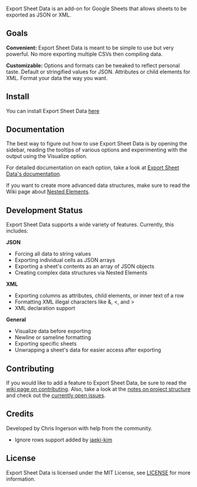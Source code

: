 Export Sheet Data is an add-on for Google Sheets that allows sheets to be exported as JSON or XML.

Goals
-----
**Convenient:** Export Sheet Data is meant to be simple to use but very powerful. No more exporting multiple CSVs then compiling data.

**Customizable:** Options and formats can be tweaked to reflect personal taste. Default or stringified values for JSON. Attributes or child elements for XML. Format your data the way you want.

Install
-------
You can install Export Sheet Data [here](https://chrome.google.com/webstore/detail/export-sheet-data/bfdcopkbamihhchdnjghdknibmcnfplk?utm_source=permalink)

Documentation
-------------
The best way to figure out how to use Export Sheet Data is by opening the sidebar, reading the tooltips of various options and experimenting with the output using the Visualize option.

For detailed documentation on each option, take a look at [Export Sheet Data's documentation](https://github.com/Synthoid/ExportSheetData/blob/master/docs/index.md).

If you want to create more advanced data structures, make sure to read the Wiki page about [Nested Elements](https://github.com/Synthoid/ExportSheetData/wiki/Nested-Elements).

Development Status
------------------
Export Sheet Data supports a wide variety of features. Currently, this includes:

**JSON**
* Forcing all data to string values
* Exporting individual cells as JSON arrays
* Exporting a sheet's contents as an array of JSON objects
* Creating complex data structures via Nested Elements

**XML**
* Exporting columns as attributes, child elements, or inner text of a row
* Formatting XML illegal characters like &, <, and >
* XML declaration support
 
**General**
* Visualize data before exporting
* Newline or sameline formatting
* Exporting specific sheets
* Unwrapping a sheet's data for easier access after exporting
 
Contributing
------------
If you would like to add a feature to Export Sheet Data, be sure to read the [wiki page on contributing](https://github.com/Synthoid/ExportSheetData/wiki/Contributing). Also, take a look at the [notes on project structure](https://github.com/Synthoid/ExportSheetData/wiki/Project-Structure) and check out the [currently open issues](https://github.com/Synthoid/ExportSheetData/issues).

Credits
-------
Developed by Chris Ingerson with help from the community.

- Ignore rows support added by [jaeki-kim](https://github.com/jaeki-kim)

License
-------
Export Sheet Data is licensed under the MIT License, see [LICENSE](https://github.com/Synthoid/ExportSheetData/blob/master/LICENSE) for more information.

